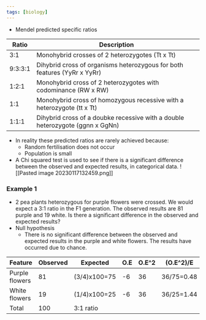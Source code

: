 ```yaml
---
tags: [biology]
---
```

- Mendel predicted specific ratios

| Ratio   | Description                                                                   |
| ------- | ----------------------------------------------------------------------------- |
| 3:1     | Monohybrid crosses of 2 heterozygotes (Tt x Tt)                               |
| 9:3:3:1 | Dihybrid cross of organisms heterozygous for both features (YyRr x YyRr)      |
| 1:2:1   | Monohybrid cross of 2 heterozygotes with codominance (RW x RW)                |
| 1:1     | Monohybrid cross of homozygous recessive with a heterozygote (tt x Tt)        |
| 1:1:1   | Dihybrid cross of a doubke recessive with a double heterozygote (ggnn x GgNn) |

- In reality these predicted ratios are rarely achieved because:
    - Random fertilisation does not occur
    - Population is small
- A Chi squared test is used to see if there is a significant difference between the observed and expected results, in categorical data.
![[Pasted image 20230117132459.png]]

### Example 1
- 2 pea plants heterozygous for purple flowers were crossed. We would expect a 3:1 ratio in the F1 generation. The observed results are 81 purple and 19 white. Is there a significant difference in the observed and expected results?
- Null hypothesis
    - There is no significant difference between the observed and expected results in the purple and white flowers. The results have occurred due to chance.

| Feature        | Observed | Expected     | O.E | O.E^2 | (O.E^2)/E  |
| -------------- | -------- | ------------ | --- | ----- | ---------- |
| Purple flowers | 81       | (3/4)x100=75 | -6  | 36    | 36/75=0.48 |
| White flowers  | 19       | (1/4)x100=25 | -6  | 36    | 36/25=1.44 |
| Total          | 100      | 3:1 ratio    |     |       |            |
